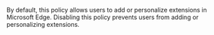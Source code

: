 By default, this policy allows users to add or personalize extensions in Microsoft Edge. Disabling this policy prevents users from adding or personalizing extensions. 